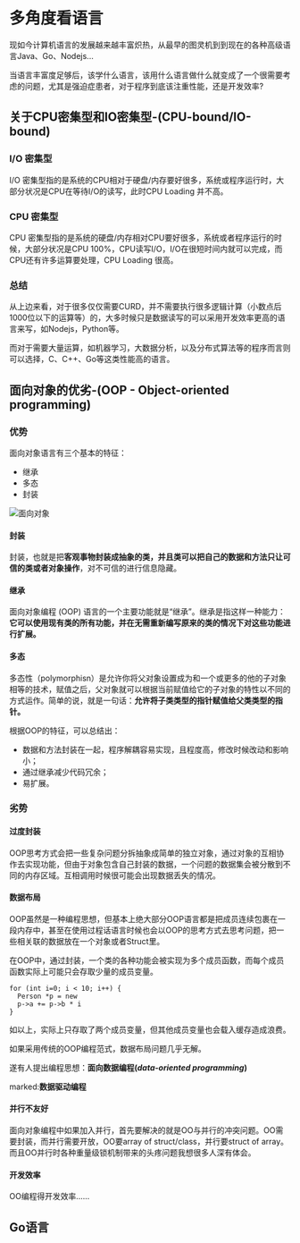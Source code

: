 # 多角度看语言
现如今计算机语言的发展越来越丰富炽热，从最早的图灵机到到现在的各种高级语言Java、Go、Nodejs...

当语言丰富度足够后，该学什么语言，该用什么语言做什么就变成了一个很需要考虑的问题，尤其是强迫症患者，对于程序到底该注重性能，还是开发效率?

## 关于CPU密集型和IO密集型-(CPU-bound/IO-bound)
### I/O 密集型
I/O
密集型指的是系统的CPU相对于硬盘/内存要好很多，系统或程序运行时，大部分状况是CPU在等待I/O的读写，此时CPU
Loading 并不高。

### CPU 密集型
CPU
密集型指的是系统的硬盘/内存相对CPU要好很多，系统或者程序运行的时候，大部分状况是CPU
100%，CPU读写I/O，I/O在很短时间内就可以完成，而CPU还有许多运算要处理，CPU
Loading 很高。

### 总结
从上边来看，对于很多仅仅需要CURD，并不需要执行很多逻辑计算（小数点后1000位以下的运算等）的，大多时候只是数据读写的可以采用开发效率更高的语言来写，如Nodejs，Python等。

而对于需要大量运算，如机器学习，大数据分析，以及分布式算法等的程序而言则可以选择，C、C++、Go等这类性能高的语言。

## 面向对象的优劣-(OOP - Object-oriented programming)
### 优势
面向对象语言有三个基本的特征：
- 继承
- 多态
- 封装

![面向对象](https://github.com/DonsonGit/singleregistry/tree/master/asset/images/oop.jpg)

#### 封装
封装，也就是把**客观事物封装成抽象的类，并且类可以把自己的数据和方法只让可信的类或者对象操作**，对不可信的进行信息隐藏。

#### 继承
面向对象编程 (OOP) 语言的一个主要功能就是“继承”。继承是指这样一种能力：**它可以使用现有类的所有功能，并在无需重新编写原来的类的情况下对这些功能进行扩展。**

#### 多态
多态性（polymorphisn）是允许你将父对象设置成为和一个或更多的他的子对象相等的技术，赋值之后，父对象就可以根据当前赋值给它的子对象的特性以不同的方式运作。简单的说，就是一句话：**允许将子类类型的指针赋值给父类类型的指针。**

根据OOP的特征，可以总结出：
- 数据和方法封装在一起，程序解耦容易实现，且程度高，修改时候改动和影响小；
- 通过继承减少代码冗余；
- 易扩展。

### 劣势
#### 过度封装
OOP思考方式会把一些复杂问题分拆抽象成简单的独立对象，通过对象的互相协作去实现功能，但由于对象包含自己封装的数据，一个问题的数据集会被分散到不同的内存区域。互相调用时候很可能会出现数据丢失的情况。

#### 数据布局
OOP虽然是一种编程思想，但基本上绝大部分OOP语言都是把成员连续包裹在一段内存中，甚至在使用过程话语言时候也会以OOP的思考方式去思考问题，把一些相关联的数据放在一个对象或者Struct里。

在OOP中，通过封装，一个类的各种功能会被实现为多个成员函数，而每个成员函数实际上可能只会存取少量的成员变量。
```
for (int i=0; i < 10; i++) {
  Person *p = new
  p->a += p->b * i
}
```
如以上，实际上只存取了两个成员变量，但其他成员变量也会载入缓存造成浪费。

如果采用传统的OOP编程范式，数据布局问题几乎无解。

遂有人提出编程思想：**面向数据编程(*data-oriented programming*)**

marked:**数据驱动编程**
#### 并行不友好
面向对象编程中如果加入并行，首先要解决的就是OO与并行的冲突问题。OO需要封装，而并行需要开放，OO要array
of struct/class，并行要struct of
array。而且OO并行时各种重量级锁机制带来的头疼问题我想很多人深有体会。

#### 开发效率
OO编程得开发效率......

## Go语言
